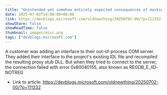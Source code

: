 ```yaml
---
title: "Unintended yet somehow entirely expected consequences of marking a COM interface as local"
date: 2025-07-02T14:00:00+00:00
link: https://devblogs.microsoft.com/oldnewthing/20250702-00/?p=111332
showShare: false
showReadTime: false
thumbnail: images/misc.png
tags: ["devblogs.microsoft.com"]
---
```

A customer was adding an interface to their out-of-process COM server. They added their interface to the project's existing IDL file and recompiled the resulting proxy stub DLL. But when they tried to connect to the server, the connection failed with error 0x80040155, also known as REGDB_E_IID­NOT­REG

- Link to article: https://devblogs.microsoft.com/oldnewthing/20250702-00/?p=111332